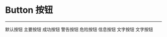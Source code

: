 # Button 按钮
---

<Common-Democode title="基本用法" description="基本按钮用法">
  <basic-use-Button-button></basic-use-Button-button>
  <highlight-code slot="codeText" lang="vue">
    <sp-button>默认按钮</sp-button>
    <sp-button type="primary">主要按钮</sp-button>
    <sp-button type="success">成功按钮</sp-button>
    <sp-button type="warning">警告按钮</sp-button>
    <sp-button type="danger">危险按钮</sp-button>
    <sp-button type="info">信息按钮</sp-button>
  </highlight-code>
</Common-Democode>



<Common-Democode title="文字按钮" description="没有边框没有背景色">
  <basic-use-Button-fontButton></basic-use-Button-fontButton>
  <highlight-code slot="codeText" lang="vue">
    <sp-button type="text">文字按钮</sp-button>
    <sp-button type="text" disabled>文字按钮</sp-button>
  </highlight-code>
</Common-Democode>


<basic-use-Button-buttonIntro></basic-use-Button-buttonIntro>